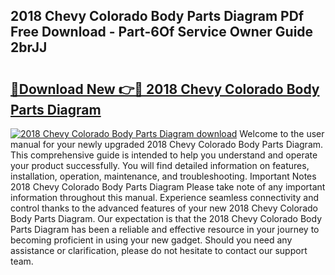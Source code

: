 ## 2018 Chevy Colorado Body Parts Diagram PDf Free Download - Part-6Of Service Owner Guide 2brJJ

# <h2><a href="http://dfuqpq8.blite.top/?on=2018+Chevy+Colorado+Body+Parts+Diagram">🔗Download New 👉🔴 2018 Chevy Colorado Body Parts Diagram</a></h2>

[![2018 Chevy Colorado Body Parts Diagram download](https://i.imgur.com/lujVjoI.png)](http://dfuqpq8.blite.top/?on=2018+Chevy+Colorado+Body+Parts+Diagram)
Welcome to the user manual for your newly upgraded 2018 Chevy Colorado Body Parts Diagram. This comprehensive guide is intended to help you understand and operate your product successfully. You will find detailed information on features, installation, operation, maintenance, and troubleshooting. Important Notes 2018 Chevy Colorado Body Parts Diagram Please take note of any important information throughout this manual. Experience seamless connectivity and control thanks to the advanced features of your new 2018 Chevy Colorado Body Parts Diagram. Our expectation is that the 2018 Chevy Colorado Body Parts Diagram has been a reliable and effective resource in your journey to becoming proficient in using your new gadget. Should you need any assistance or clarification, please do not hesitate to contact our support team.
